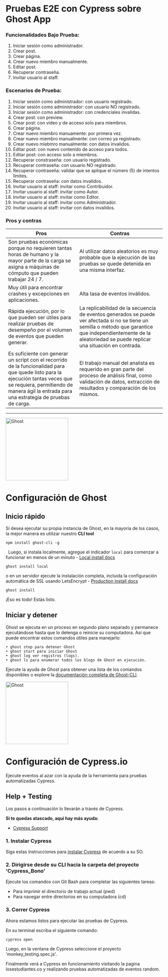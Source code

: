 # Pruebas E2E con Cypress sobre Ghost App

### Funcionalidades Bajo Prueba: 
1. Iniciar sesión como administrador.
2. Crear post.
3. Crear página.
4. Crear nuevo miembro manualmente.
5. Editar post.
6. Recuperar contraseña.
7. Invitar usuario al staff.

### Escenarios de Prueba:
1. Iniciar sesión como administrador: con usuario registrado.
2. Iniciar sesión como administrador: con usuario NO registrado.
3. Iniciar sesión como administrador: con credenciales invalidas.
4. Crear post: con preview.
5. Crear post: con vídeo y de acceso solo para miembros.
6. Crear página.
7. Crear nuevo miembro manuamente: por primera vez.
8. Crear nuevo miembro manualmente: con correo ya registrado.
9. Crear nuevo miebmro manualmente: con datos invalidos.
10. Editar post: con nuevo contenido de acceso para todos.
11. Editar post: con acceso solo a miembros.
12. Recuperar constraseña: con usuario registrado.
13. Recuperar contraseña: con usuario NO registrado.
14. Recuperar contraseña: validar que se aplique el número (5) de intentos límites.
15. Recuperar contraseña: con datos invalidos.
16. Invitar usuario al staff: invitar como Contribuidor.
17. Invitar usuario al staff: invitar como Autor.
18. Invitar usuario al staff: invitar como Editor.
19. Invitar usuario al staff: invitar como Administrador.
20. Invitar usuario al staff: invitar con datos invalidos.

### Pros y contras
| Pros | Contras |
| --- | --- |
| Son pruebas económicas porque no requieren tantas horas de humano y la mayor parte de la carga se asigna a máquinas de cómputo que pueden trabajar 24 / 7. | Al utilizar datos aleatorios es muy probable que la ejecución de las pruebas se quede detenida en una misma interfaz. |
| Muy útil para encontrar crashes y excepciones en aplicaciones. | Alta tasa de eventos inválidos. |
| Rápida ejecución, por lo que pueden ser útiles para realizar pruebas de desempeño por el volumen de eventos que pueden generar. | La replicabilidad de la secuencia de eventos generados se puede ver afectada si no se tiene un semilla o método que garantice que independientemente de la aleatoriedad se puede replicar una situación en contrada.  |
| Es suficiente con generar un script con el recorrido de la funcionalidad para que quede listo para la ejecución tantas veces que se requiera, permitiendo de manera ágil la entrada para una estrategia de pruebas de carga.| El trabajo manual del analista es requerido en gran parte del proceso de análisis final, como validación de datos, extracción de resultados y comparación de los mismos. |



<hr>
<img src="https://user-images.githubusercontent.com/65487235/157884383-1b75feb1-45d8-4430-b636-3f7e06577347.png" alt="Ghost" width="200px">

# Configuración de Ghost

## Inicio rápido 

Si desea ejecutar su propia instancia de Ghost, en la mayoría de los casos, la mejor manera es utilizar nuestro **CLI tool**

```
npm install ghost-cli -g
```
&nbsp;
Luego, si instala localmente, agregue el indicador `local` para comenzar a funcionar en menos de un minuto - [Local install docs](https://ghost.org/docs/install/local/)
```
ghost install local
```
o en un servidor ejecute la instalación completa, incluida la configuración automática de SSL usando LetsEncrypt - [Production install docs](https://ghost.org/docs/install/ubuntu/)

```
ghost install
```
¡Eso es todo! Estás listo.

## Iniciar y detener 
Ghost se ejecuta en un proceso en segundo plano separado y permanece ejecutándose hasta que lo detenga o reinicie su computadora. Así que puede encontrar estos comandos útiles para manejarlo:
```
• ghost stop para detener Ghost
• ghost start para iniciar Ghost
• ghost log ver registros (logs).
• ghost ls para enumerar todos los blogs de Ghost en ejecución.
```

Ejecute la ayuda de Ghost para obtener una lista de los comandos disponibles o explore la [documentación completa de Ghost-CLI](https://ghost.org/docs/ghost-cli/).


<!-- End GHOST documentation  -->

<img src="https://user-images.githubusercontent.com/66291589/167258023-93bd8c47-784e-46f4-82d8-399128c3f0c4.png" alt="Ghost" width="200px">

# Configuración de Cypress.io

Ejecute eventos al azar con la ayuda de la herramienta para pruebas automatizadas Cypress.

## Help + Testing
Los pasos a continuación lo llevarán a través de Cypress.

**Si te quedas atascado, aquí hay más ayuda:**

* [Cypress Support](https://on.cypress.io/support)

### 1. Instalar Cypress

Siga estas instrucciones para [instalar Cypress](https://on.cypress.io/installing-cypress) de acuerdo a su SO.


### 2. Dirigirse desde su CLI hacia la carpeta del proyecto 'Cypress_Bono'

Ejecute los comandos con Git Bash para completar las siguientes tareas:
- Para imprimir el directorio de trabajo actual (pwd)
- Para navegar entre directorios en su computadora (cd)

### 3. Correr Cypress 
Ahora estamos listos para ejecutar las pruebas de Cypress.

En su terminal escriba el siguiente comando:
```bash
cypress open
```

Luego, en la ventana de Cypress seleccione el proyecto 'monkey_testing.spec.js'. 

Finalmente verá a Cypress en funcionamiento visitando la pagina losestudiantes.co y realizando pruebas automatizadas de eventos random. 




